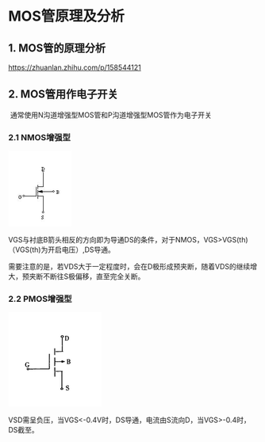 # MOS管原理及分析

## 1. MOS管的原理分析

https://zhuanlan.zhihu.com/p/158544121

## 2. MOS管用作电子开关

​		通常使用N沟道增强型MOS管和P沟道增强型MOS管作为电子开关

### 2.1 NMOS增强型

![NMOS](image/NMOS.png)

​		VGS与衬底B箭头相反的方向即为导通DS的条件，对于NMOS，VGS>VGS(th)（VGS(th)为开启电压）,DS导通。

​		需要注意的是，若VDS大于一定程度时，会在D极形成预夹断，随着VDS的继续增大，预夹断不断往S极偏移，直至完全关断。

### 2.2 PMOS增强型

![PMOS](image/PMOS.png)

​		VSD需呈负压，当VGS<-0.4V时，DS导通，电流由S流向D，当VGS>-0.4时，DS截至。